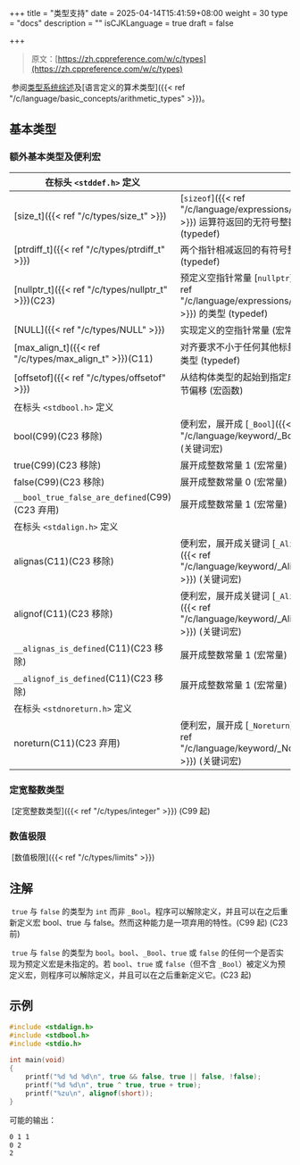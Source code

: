 +++
title = "类型支持"
date = 2025-04-14T15:41:59+08:00
weight = 30
type = "docs"
description = ""
isCJKLanguage = true
draft = false

+++

> 原文：[https://zh.cppreference.com/w/c/types](https://zh.cppreference.com/w/c/types)

​	参阅[类型系统综述](https://zh.cppreference.com/w/c/language/types)及[语言定义的算术类型]({{< ref "/c/language/basic_concepts/arithmetic_types" >}})。

## 基本类型

### 额外基本类型及便利宏

| 在标头 `<stddef.h>` 定义                                     |                                                              |
| ------------------------------------------------------------ | ------------------------------------------------------------ |
| [size_t]({{< ref "/c/types/size_t" >}})       | [`sizeof`]({{< ref "/c/language/expressions/sizeof" >}}) 运算符返回的无符号整数类型 (typedef) |
| [ptrdiff_t]({{< ref "/c/types/ptrdiff_t" >}}) | 两个指针相减返回的有符号整数类型 (typedef)                   |
| [nullptr_t]({{< ref "/c/types/nullptr_t" >}})(C23) | 预定义空指针常量 [`nullptr`]({{< ref "/c/language/expressions/nullptr" >}}) 的类型 (typedef) |
| [NULL]({{< ref "/c/types/NULL" >}})           | 实现定义的空指针常量 (宏常量)                                |
| [max_align_t]({{< ref "/c/types/max_align_t" >}})(C11) | 对齐要求不小于任何其他标量类型的类型 (typedef)               |
| [offsetof]({{< ref "/c/types/offsetof" >}})   | 从结构体类型的起始到指定成员的字节偏移 (宏函数)              |
| 在标头 `<stdbool.h>` 定义                                    |                                                              |
| bool(C99)(C23 移除)                                          | 便利宏，展开成 [`_Bool`]({{< ref "/c/language/keyword/_Bool" >}}) (关键词宏) |
| true(C99)(C23 移除)                                          | 展开成整数常量 1 (宏常量)                                    |
| false(C99)(C23 移除)                                         | 展开成整数常量 0 (宏常量)                                    |
| `__bool_true_false_are_defined`(C99)(C23 弃用)               | 展开成整数常量 1 (宏常量)                                    |
| 在标头 `<stdalign.h>` 定义                                   |                                                              |
| alignas(C11)(C23 移除)                                       | 便利宏，展开成关键词 [`_Alignas`]({{< ref "/c/language/keyword/_Alignas" >}}) (关键词宏) |
| alignof(C11)(C23 移除)                                       | 便利宏，展开成关键词 [`_Alignof`]({{< ref "/c/language/keyword/_Alignof" >}}) (关键词宏) |
| `__alignas_is_defined`(C11)(C23 移除)                        | 展开成整数常量 1 (宏常量)                                    |
| `__alignof_is_defined`(C11)(C23 移除)                        | 展开成整数常量 1 (宏常量)                                    |
| 在标头 `<stdnoreturn.h>` 定义                                |                                                              |
| noreturn(C11)(C23 弃用)                                      | 便利宏，展开成 [`_Noreturn`]({{< ref "/c/language/keyword/_Noreturn" >}}) (关键词宏) |

### 定宽整数类型

​	[定宽整数类型]({{< ref "/c/types/integer" >}}) (C99 起)

### 数值极限

​	[数值极限]({{< ref "/c/types/limits" >}})

## 注解

​	`true` 与 `false` 的类型为 `int` 而非 `_Bool`。程序可以解除定义，并且可以在之后重新定义宏 bool、true 与 false。然而这种能力是一项弃用的特性。(C99 起) (C23 前)

​	`true` 与 `false` 的类型为 `bool`。`bool`、`_Bool`、`true` 或 `false` 的任何一个是否实现为预定义宏是未指定的。若 `bool`、`true` 或 `false`（但不含 `_Bool`）被定义为预定义宏，则程序可以解除定义，并且可以在之后重新定义它。(C23 起)

## 示例

```c
#include <stdalign.h>
#include <stdbool.h>
#include <stdio.h>
 
int main(void)
{
    printf("%d %d %d\n", true && false, true || false, !false);
    printf("%d %d\n", true ^ true, true + true);
    printf("%zu\n", alignof(short));
}
```

可能的输出：

```txt
0 1 1
0 2
2
```
